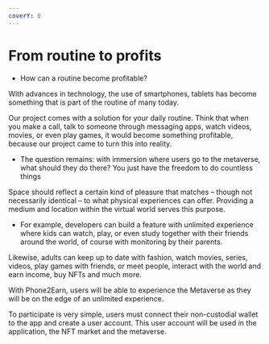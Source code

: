 ```yaml
---
coverY: 0
---
```


# From routine to profits

* How can a routine become profitable?

With advances in technology, the use of smartphones, tablets has become something that is part of the routine of many today.

Our project comes with a solution for your daily routine. Think that when you make a call, talk to someone through messaging apps, watch videos, movies, or even play games, it would become something profitable, because our project came to turn this into reality.

* The question remains: with immersion where users go to the metaverse, what should they do there? You just have the freedom to do countless things

Space should reflect a certain kind of pleasure that matches – though not necessarily identical – to what physical experiences can offer. Providing a medium and location within the virtual world serves this purpose.

* For example, developers can build a feature with unlimited experience where kids can watch, play, or even study together with their friends around the world, of course with monitoring by their parents.

Likewise, adults can keep up to date with fashion, watch movies, series, videos, play games with friends, or meet people, interact with the world and earn income, buy NFTs and much more.

With Phone2Earn, users will be able to experience the Metaverse as they will be on the edge of an unlimited experience.

&#x20;To participate is very simple, users must connect their non-custodial wallet to the app and create a user account. This user account will be used in the application, the NFT market and the metaverse.
